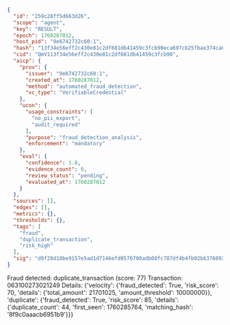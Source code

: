 ```json
{
  "id": "259c28ff5d663d26",
  "scope": "agent",
  "key": "RESULT",
  "epoch": 1760287012,
  "host_pid": "9e6742732c60:1",
  "hash": "13f34e56eff2c430e81c2df681db41459c3fcb90eca697cb25fbae374ca00938",
  "cid": "QmV113f34e56eff2c430e81c2df681db41459c3fcb90",
  "aicp": {
    "prov": {
      "issuer": "9e6742732c60:1",
      "created_at": 1760287012,
      "method": "automated_fraud_detection",
      "vc_type": "VerifiableCredential"
    },
    "ucon": {
      "usage_constraints": [
        "no_pii_export",
        "audit_required"
      ],
      "purpose": "fraud_detection_analysis",
      "enforcement": "mandatory"
    },
    "eval": {
      "confidence": 1.0,
      "evidence_count": 0,
      "review_status": "pending",
      "evaluated_at": 1760287012
    }
  },
  "sources": [],
  "edges": [],
  "metrics": {},
  "thresholds": {},
  "tags": [
    "fraud",
    "duplicate_transaction",
    "risk_high"
  ],
  "sig": "d9f28d10be9157e5ad1d7146efd0576700adb08fc787df4b4fb02b63768922e1"
}
```

Fraud detected: duplicate_transaction (score: 77)
Transaction: 063100273021249
Details: {'velocity': {'fraud_detected': True, 'risk_score': 70, 'details': {'total_amount': 21701025, 'amount_threshold': 10000000}}, 'duplicate': {'fraud_detected': True, 'risk_score': 85, 'details': {'duplicate_count': 44, 'first_seen': 1760285764, 'matching_hash': '8f9c0aaacb6951b9'}}}